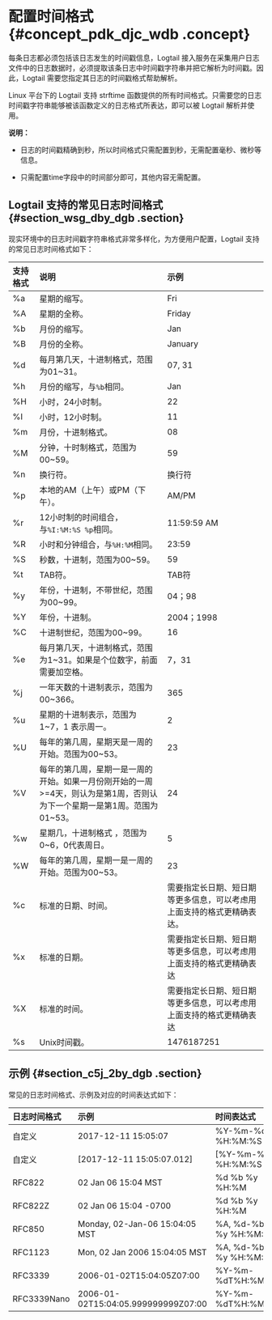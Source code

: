 # 配置时间格式 {#concept_pdk_djc_wdb .concept}

每条日志都必须包括该日志发生的时间戳信息，Logtail 接入服务在采集用户日志文件中的日志数据时，必须提取该条日志中时间戳字符串并把它解析为时间戳。因此，Logtail 需要您指定其日志的时间戳格式帮助解析。

Linux 平台下的 Logtail 支持 strftime 函数提供的所有时间格式。只需要您的日志时间戳字符串能够被该函数定义的日志格式所表达，即可以被 Logtail 解析并使用。

**说明：** 

-   日志的时间戳精确到秒，所以时间格式只需配置到秒，无需配置毫秒、微秒等信息。

-   只需配置time字段中的时间部分即可，其他内容无需配置。


## Logtail 支持的常见日志时间格式 {#section_wsg_dby_dgb .section}

现实环境中的日志时间戳字符串格式非常多样化，为方便用户配置，Logtail 支持的常见日志时间格式如下：

|支持格式|说明|示例|
|:---|:-|:-|
|%a|星期的缩写。|Fri|
|%A|星期的全称。|Friday|
|%b|月份的缩写。|Jan|
|%B|月份的全称。|January|
|%d|每月第几天，十进制格式，范围为01~31。|07, 31|
|%h|月份的缩写，与`%b`相同。|Jan|
|%H|小时，24小时制。|22|
|%I|小时，12小时制。|11|
|%m|月份，十进制格式。|08|
|%M|分钟，十时制格式，范围为00~59。|59|
|%n|换行符。|换行符|
|%p|本地的AM（上午）或PM（下午）。|AM/PM|
|%r|12小时制的时间组合，与`%I:%M:%S %p`相同。|11:59:59 AM|
|%R|小时和分钟组合，与`%H:%M`相同。|23:59|
|%S|秒数，十进制，范围为00~59。|59|
|%t|TAB符。|TAB符|
|%y|年份，十进制，不带世纪，范围为00~99。|04；98|
|%Y|年份，十进制。|2004；1998|
|%C|十进制世纪，范围为00~99。|16|
|%e|每月第几天，十进制格式，范围为1~31。如果是个位数字，前面需要加空格。|7，31|
|%j|一年天数的十进制表示，范围为00~366。|365|
|%u|星期的十进制表示，范围为1~7，1 表示周一。|2|
|%U|每年的第几周，星期天是一周的开始。范围为00~53。|23|
|%V|每年的第几周，星期一是一周的开始。如果一月份刚开始的一周\>=4天，则认为是第1周，否则认为下一个星期一是第1周。范围为01~53。|24|
|%w|星期几，十进制格式 ，范围为0~6，0代表周日。|5|
|%W|每年的第几周，星期一是一周的开始。范围为00~53。|23|
|%c|标准的日期、时间。|需要指定长日期、短日期等更多信息，可以考虑用上面支持的格式更精确表达。|
|%x|标准的日期。|需要指定长日期、短日期等更多信息，可以考虑用上面支持的格式更精确表达|
|%X|标准的时间。|需要指定长日期、短日期等更多信息，可以考虑用上面支持的格式更精确表达|
|%s|Unix时间戳。|1476187251|

## 示例 {#section_c5j_2by_dgb .section}

常见的日志时间格式、示例及对应的时间表达式如下：

|日志时间格式|示例|时间表达式|
|:-----|:-|:----|
|自定义|2017-12-11 15:05:07|%Y-%m-%d %H:%M:%S|
|自定义|\[2017-12-11 15:05:07.012\]|\[%Y-%m-%d %H:%M:%S|
|RFC822|02 Jan 06 15:04 MST|%d %b %y %H:%M|
|RFC822Z|02 Jan 06 15:04 -0700|%d %b %y %H:%M|
|RFC850|Monday, 02-Jan-06 15:04:05 MST|%A, %d-%b-%y %H:%M:%S|
|RFC1123|Mon, 02 Jan 2006 15:04:05 MST|%A, %d-%b-%y %H:%M:%S|
|RFC3339|2006-01-02T15:04:05Z07:00|%Y-%m-%dT%H:%M:%S|
|RFC3339Nano|2006-01-02T15:04:05.999999999Z07:00|%Y-%m-%dT%H:%M:%S|

